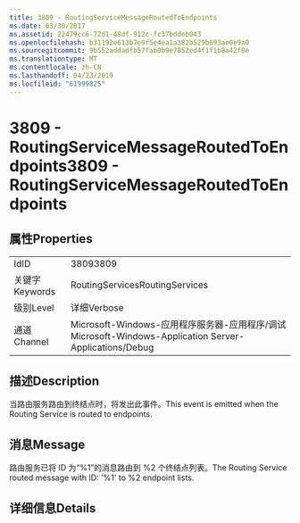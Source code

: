 ```yaml
---
title: 3809 - RoutingServiceMessageRoutedToEndpoints
ms.date: 03/30/2017
ms.assetid: 22479cc6-72d1-48df-912c-fc37bddeb043
ms.openlocfilehash: b31192e613b7e9f5e4ea1a382b529b693ae0e9a0
ms.sourcegitcommit: 9b552addadfb57fab0b9e7852ed4f1f1b8a42f8e
ms.translationtype: MT
ms.contentlocale: zh-CN
ms.lasthandoff: 04/23/2019
ms.locfileid: "61999825"
---
```

# <a name="3809---routingservicemessageroutedtoendpoints"></a><span data-ttu-id="4f124-102">3809 - RoutingServiceMessageRoutedToEndpoints</span><span class="sxs-lookup"><span data-stu-id="4f124-102">3809 - RoutingServiceMessageRoutedToEndpoints</span></span>
## <a name="properties"></a><span data-ttu-id="4f124-103">属性</span><span class="sxs-lookup"><span data-stu-id="4f124-103">Properties</span></span>  
  
|||  
|-|-|  
|<span data-ttu-id="4f124-104">Id</span><span class="sxs-lookup"><span data-stu-id="4f124-104">ID</span></span>|<span data-ttu-id="4f124-105">3809</span><span class="sxs-lookup"><span data-stu-id="4f124-105">3809</span></span>|  
|<span data-ttu-id="4f124-106">关键字</span><span class="sxs-lookup"><span data-stu-id="4f124-106">Keywords</span></span>|<span data-ttu-id="4f124-107">RoutingServices</span><span class="sxs-lookup"><span data-stu-id="4f124-107">RoutingServices</span></span>|  
|<span data-ttu-id="4f124-108">级别</span><span class="sxs-lookup"><span data-stu-id="4f124-108">Level</span></span>|<span data-ttu-id="4f124-109">详细</span><span class="sxs-lookup"><span data-stu-id="4f124-109">Verbose</span></span>|  
|<span data-ttu-id="4f124-110">通道</span><span class="sxs-lookup"><span data-stu-id="4f124-110">Channel</span></span>|<span data-ttu-id="4f124-111">Microsoft-Windows-应用程序服务器-应用程序/调试</span><span class="sxs-lookup"><span data-stu-id="4f124-111">Microsoft-Windows-Application Server-Applications/Debug</span></span>|  
  
## <a name="description"></a><span data-ttu-id="4f124-112">描述</span><span class="sxs-lookup"><span data-stu-id="4f124-112">Description</span></span>  
 <span data-ttu-id="4f124-113">当路由服务路由到终结点时，将发出此事件。</span><span class="sxs-lookup"><span data-stu-id="4f124-113">This event is emitted when the Routing Service is routed to endpoints.</span></span>  
  
## <a name="message"></a><span data-ttu-id="4f124-114">消息</span><span class="sxs-lookup"><span data-stu-id="4f124-114">Message</span></span>  
 <span data-ttu-id="4f124-115">路由服务已将 ID 为“%1”的消息路由到 %2 个终结点列表。</span><span class="sxs-lookup"><span data-stu-id="4f124-115">The Routing Service routed message with ID: '%1' to %2 endpoint lists.</span></span>  
  
## <a name="details"></a><span data-ttu-id="4f124-116">详细信息</span><span class="sxs-lookup"><span data-stu-id="4f124-116">Details</span></span>
